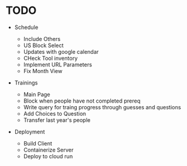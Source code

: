# TODO

* Schedule
    * Include Others
    * US Block Select
    * Updates with google calendar
    * CHeck Tool inventory
    * Implement URL Parameters
    * Fix Month View

* Trainings
    * Main Page
    * Block when people have not completed prereq
    * Write query for traing progress through guesses and questions
    * Add Choices to Question
    * Transfer last year's people

* Deployment
    * Build Client
    * Containerize Server
    * Deploy to cloud run